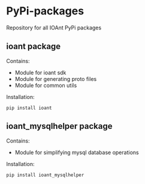 # PyPi-packages
Repository for all IOAnt PyPi packages

## ioant package
Contains:
- Module for ioant sdk
- Module for generating proto files
- Module for common utils

Installation:
```shell
pip install ioant
```

## ioant_mysqlhelper package
Contains:
- Module for simplifying mysql database operations

Installation:
```shell
pip install ioant_mysqlhelper
```
